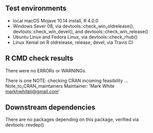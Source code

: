## Test environments
* local macOS Mojave 10.14 install, R 4.0.0
* Windows Sever 08, via devtools::check_win_oldrelease(), 
    devtools::check_win_devel(), and devtools::check_win_release()
* Ubuntu Linux and Fedora Linux, via devtools::check_rhub()
* Linux Xenial on R oldrelease, release, devel, via Travis CI

## R CMD check results
There were no ERRORs or WARNINGs.

There is one NOTE:
    checking CRAN incoming feasibility ... Note_to_CRAN_maintainers
    Maintainer: 'Mark White <markhwhiteii@gmail.com>'

## Downstream dependencies
There are no packages depending on this package, verified via devtools::revdep()
